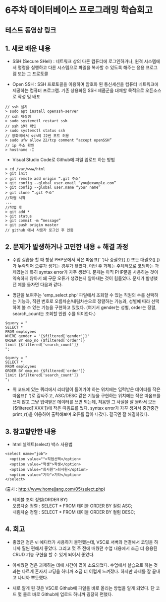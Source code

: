 # 6주차 데이터베이스 프로그래밍 학습회고


## 테스트 동영상 링크



## 1. 새로 배운 내용
  * SSH (Secure SHell) : 네트워크 상의 다른 컴퓨터에 로그인하거나, 원격 시스템에서 명령을 실행하고 다른 시스템으로 파일을 복사할 수 있도록 해주는 응용 프로그램 또는 그 프로토콜

  * Open SSH : SSH 프로토콜을 이용하여 암호화 된 통신세션을 컴퓨터 네트워크에 제공하는 컴퓨터 프로그램. 기존 상용화된 SSH 제품군을 대체할 목적으로 오픈소스로 작성 및 배포
  ```
  // ssh 설치
  > sudo apt install openssh-server
  // ssh 재실행
  > sudo systemctl restart ssh
  // ssh 상태 확인
  > sudo systemctl status ssh
  // 방화벽에서 ssh의 22번 포트 허용
  > sudo ufw allow 22/tcp comment “accept openSSH”
  // ip 주소 확인
  > hostname -I
  ```

  * Visual Studio Code로 Github에 파일 업로드 하는 방법
  ```
  > cd /var/www/html
  > git init
  > git remote add origin “.git 주소"
  > git config --global user.email “you@example.com”
  > git config --global user.name “your name”
  > git clone “.git 주소"
  //작업 시작
  ...
  //작업 후
  > git add *
  > git status
  > git commit -m “message”
  > git push origin master
  // github 에서 사용자 로그인 후 인증
  ```

## 2. 문제가 발생하거나 고민한 내용 + 해결 과정
  * 수업 실습을 할 때 항상 PHP문에서 작은 따옴표(' ')나 중괄호({ }) 또는 대괄호([ ])가 누락되어 오류가 생기는 경우가 잦았다. 이번 주 과제는 주체적으로 코딩하는 과제였는데 특히 syntax error가 자주 생겼다. 문제는 아직 PHP문을 사용하는 것이 익숙하지 않아서 왜 구문 오류가 생겼는지 알아내는 것이 힘들었다. 문제가 발생했던 예를 들자면 다음과 같다.

  * 명단을 보여주는 'emp_select.php' 파일에서 조회할 수 있는 직원의 수를 선택하는 기능과, 직원 번호로 오름차순/내림차순으로 정렬하는 기능과, 성별에 따라 선택하여 볼 수 있는 기능을 구현하고 있었다. (여기서 gender는 성별, order는 정렬, search_count는 조회할 인원 수를 의미한다.)

  ```
  $query = "
  SELECT * 
  FROM employees 
  WHERE gender = '{$filtered['gender']}' 
  ORDER BY emp_no {$filtered['order']} 
  limit {$filtered['search_count']}
  ";

  $query = "
  SELECT * 
  FROM employees 
  ORDER BY emp_no {$filtered['order']} 
  limit {$filtered['search_count']}
  ";
  ```

  * 위 코드에 있는 쿼리에서 리터럴이 들어가야 하는 위치에는 입력받은 데이터를 작은 따옴표(' ')로 감싸주고, ASC/DESC 같은 기능을 구현하는 위치에는 작은 따옴표를 쓰지 않고 그냥 입력받은 데이터를 쓰면 되는데, 처음엔 그 사실을 잘 몰라서 모든 {$filtered['XXX']}에 작은 따옴표를 썼다. syntax error가 자꾸 생겨서 중간중간 print_r()을 이용하여 출력해보며 오류를 잡아 나갔다. 결국엔 잘 해결하였다.


## 3. 참고할만한 내용
  * html 셀렉트(select) 박스 사용법
  ```
  <select name="job">
    <option value="">직업선택</option>
    <option value="학생">학생</option>
    <option value="회사원">회사원</option>
    <option value="기타">기타</option>
  </select>
  ```
  (출처 : http://www.homejjang.com/05/select.php)

  * 테이블 조회 정렬(ORDER BY)<br>
  오름차순 정렬 : SELECT * FROM 테이블 ORDER BY 컬럼 ASC;<br>
  내림차순 정렬 : SELECT * FROM 테이블 ORDER BY 컬럼 DESC;


## 4. 회고
  * 좋았던 점은 vi 에디터가 사용하기 불편했는데, VSC로 서버와 연결해서 코딩을 하니까 훨씬 편해서 좋았다. 그리고 몇 주 전에 배웠던 수업 내용에서 조금 더 응용된 CRUD 기능 구현을 할 수 있게 되어서 좋았다.

  * 아쉬웠던 점은 과제하는 데에 시간이 많이 소요되었다. 수업에서 실습으로 하는 것과는 다르게 혼자서 코딩을 하니까 조금 더 어렵게 느껴졌다. 하지만 과제를 잘 끝내고 나니까 뿌듯했다.

  * 새로 알게 된 것은 VSC로 Github에 파일을 바로 올리는 방법을 알게 되었다. 단 코드 몇 줄로 바로 Github에 업로드 하니까 굉장히 편했다.
